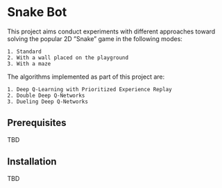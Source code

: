 # Snake Bot
This project aims conduct experiments with different approaches toward solving the popular 2D
”Snake” game in the following modes:
   
    1. Standard
    2. With a wall placed on the playground
    3. With a maze
The algorithms implemented as part of this project are:
   
    1. Deep Q-Learning with Prioritized Experience Replay
    2. Double Deep Q-Networks
    3. Dueling Deep Q-Networks

## Prerequisites
TBD
## Installation
TBD



